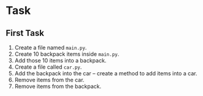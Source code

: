 # Task

## First Task

1. Create a file named `main.py`.
2. Create 10 backpack items inside `main.py`.
3. Add those 10 items into a backpack.
4. Create a file called `car.py`.
5. Add the backpack into the car – create a method to add items into a car.
6. Remove items from the car.
7. Remove items from the backpack.